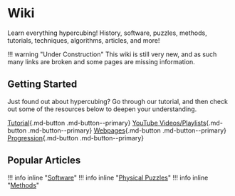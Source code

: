 # Wiki

Learn everything hypercubing! History, software, puzzles, methods, tutorials, techniques, algorithms, articles, and more!

!!! warning "Under Construction"
    This wiki is still very new, and as such many links are broken and some pages are missing information.

## Getting Started
Just found out about hypercubing? Go through our tutorial, and then check out some of the resources below to deepen your understanding.

[Tutorial](/tutorial){.md-button .md-button--primary} 
[YouTube Videos/Playlists](/wiki/video-list){.md-button .md-button--primary} 
[Webpages](/wiki){.md-button .md-button--primary}
[Progression](/wiki){.md-button .md-button--primary}

## Popular Articles


!!! info inline "[Software](/wiki/software)"
!!! info inline "[Physical Puzzles](/wiki/physical-puzzles)"
!!! info inline "[Methods](/wiki/methods)"









